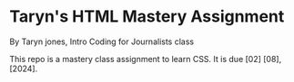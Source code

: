 # Taryn's HTML Mastery Assignment

By Taryn jones, Intro Coding for Journalists class

This repo is a mastery class assignment to learn CSS. It is due [02] [08], [2024].